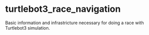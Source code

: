 # turtlebot3_race_navigation
Basic information and infrastricture necessary for doing a race with Turtlebot3 simulation.
